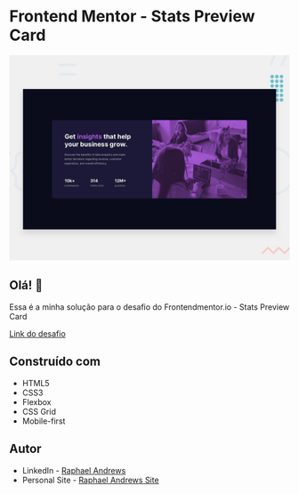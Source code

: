 # Frontend Mentor - Stats Preview Card

![Design preview for the Stats Preview Card coding challenge](./design/desktop-preview.jpg)

## Olá! 👋

Essa é a minha solução para o desafio do Frontendmentor.io - Stats Preview Card

[Link do desafio](https://www.frontendmentor.io/challenges/stats-preview-card-component-8JqbgoU62/hub/stats-preview-card-component-HJlc2DDr9)

## Construído com

- HTML5
- CSS3
- Flexbox
- CSS Grid
- Mobile-first

## Autor

- LinkedIn - [Raphael Andrews](https://www.linkedin.com/in/raphael-andrews/)
- Personal Site - [Raphael Andrews Site](https://raphaelandrews.github.io/andrews)